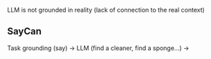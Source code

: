 LLM is not grounded in reality (lack of connection to the real context)

## SayCan
Task grounding (say) -> LLM (find a cleaner, find a sponge...) -> 